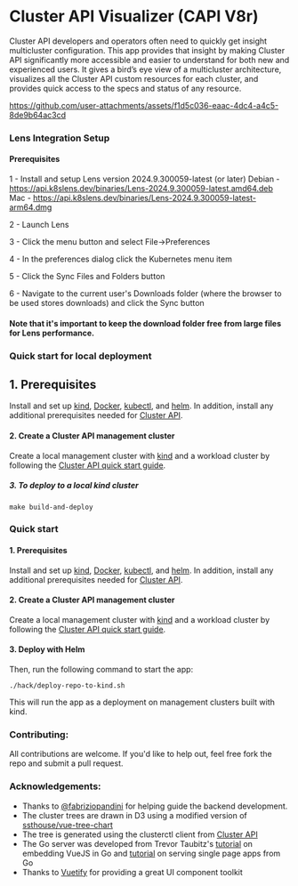 # Cluster API Visualizer (CAPI V8r)

Cluster API developers and operators often need to quickly get insight multicluster configuration. This app provides that insight by making Cluster API significantly more accessible and easier to understand for both new and experienced users. It gives a bird’s eye view of a multicluster architecture, visualizes all the Cluster API custom resources for each cluster, and provides quick access to the specs and status of any resource.

https://github.com/user-attachments/assets/f1d5c036-eaac-4dc4-a4c5-8de9b64ac3cd

### Lens Integration Setup

#### Prerequisites
1 - Install and setup Lens version 2024.9.300059-latest (or later)
Debian - https://api.k8slens.dev/binaries/Lens-2024.9.300059-latest.amd64.deb
Mac - https://api.k8slens.dev/binaries/Lens-2024.9.300059-latest-arm64.dmg

2 - Launch Lens

3 - Click the menu button and select File->Preferences

4 - In the preferences dialog click the Kubernetes menu item

5 - Click the Sync Files and Folders button

6 - Navigate to the current user's Downloads folder (where the browser to be used stores downloads) and click the Sync button

#### Note that it's important to keep the download folder free from large files for Lens performance.


### Quick start for local deployment 

## 1. Prerequisites

Install and set up [kind](https://kind.sigs.k8s.io/), [Docker](https://www.docker.com/), [kubectl](https://kubernetes.io/docs/tasks/tools/install-kubectl/), and [helm](https://helm.sh/). In addition, install any additional prerequisites needed for [Cluster API](https://cluster-api.sigs.k8s.io/).
#### 2. Create a Cluster API management cluster

Create a local management cluster with [kind](https://kind.sigs.k8s.io/) and a workload cluster by following the [Cluster API quick start guide](https://cluster-api.sigs.k8s.io/user/quick-start.html).

##### 3. To deploy to a local kind cluster 
```
make build-and-deploy
```

### Quick start

#### 1. Prerequisites

Install and set up [kind](https://kind.sigs.k8s.io/), [Docker](https://www.docker.com/), [kubectl](https://kubernetes.io/docs/tasks/tools/install-kubectl/), and [helm](https://helm.sh/). In addition, install any additional prerequisites needed for [Cluster API](https://cluster-api.sigs.k8s.io/).
#### 2. Create a Cluster API management cluster

Create a local management cluster with [kind](https://kind.sigs.k8s.io/) and a workload cluster by following the [Cluster API quick start guide](https://cluster-api.sigs.k8s.io/user/quick-start.html).

#### 3. Deploy with Helm

Then, run the following command to start the app:
```
./hack/deploy-repo-to-kind.sh
```

This will run the app as a deployment on management clusters built with kind.

### Contributing:

All contributions are welcome. If you'd like to help out, feel free fork the repo and submit a pull request. 

### Acknowledgements:

- Thanks to [@fabriziopandini](https://github.com/fabriziopandini) for helping guide the backend development.
- The cluster trees are drawn in D3 using a modified version of [ssthouse/vue-tree-chart](https://github.com/ssthouse/vue-tree-chart)
- The tree is generated using the clusterctl client from [Cluster API](https://github.com/kubernetes-sigs/cluster-api)
- The Go server was developed from Trevor Taubitz's [tutorial](https://hackandsla.sh/posts/2021-06-18-embed-vuejs-in-go/) on embedding VueJS in Go and [tutorial](https://hackandsla.sh/posts/2021-11-06-serve-spa-from-go/) on serving single page apps from Go 
- Thanks to [Vuetify](https://vuetifyjs.com/en/) for providing a great UI component toolkit
